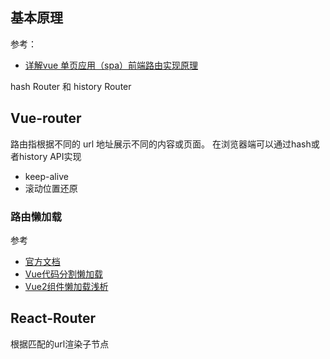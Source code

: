 
## 基本原理
参考：
* [详解vue 单页应用（spa）前端路由实现原理](https://blog.csdn.net/qq_34629352/article/details/79837815#123)

hash Router 和 history Router

## Vue-router
路由指根据不同的 url 地址展示不同的内容或页面。
在浏览器端可以通过hash或者history API实现

* keep-alive
* 滚动位置还原

### 路由懒加载

参考
* [官方文档](https://router.vuejs.org/zh-cn/advanced/lazy-loading.html)
* [Vue代码分割懒加载](https://segmentfault.com/a/1190000012038580)
* [Vue2组件懒加载浅析](https://www.cnblogs.com/zhanyishu/p/6587571.html)

## React-Router

根据匹配的url渲染子节点